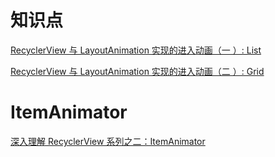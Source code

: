 # 知识点

[RecyclerView 与 LayoutAnimation 实现的进入动画（一 ）: List](http://www.jcodecraeer.com/plus/view.php?aid=8348)

[RecyclerView 与 LayoutAnimation 实现的进入动画（二 ）: Grid](http://www.jcodecraeer.com/a/anzhuokaifa/androidkaifa/2017/0819/8397.html)

# ItemAnimator

[深入理解 RecyclerView 系列之二：ItemAnimator](https://blog.piasy.com/2016/04/04/Insight-Android-RecyclerView-ItemAnimator/index.html)
